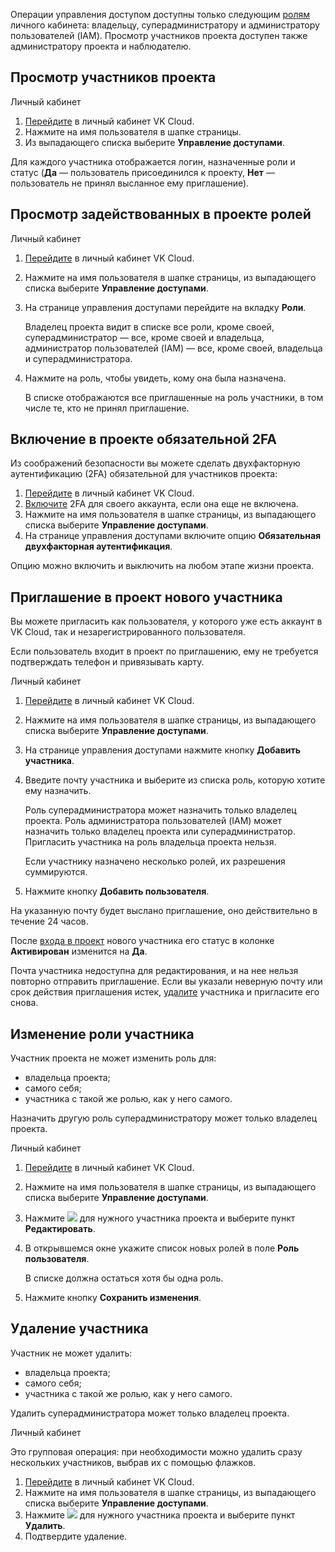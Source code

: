 Операции управления доступом доступны только следующим [ролям](../../../concepts/rolesandpermissions) личного кабинета: владельцу, суперадминистратору и администратору пользователей (IAM). Просмотр участников проекта доступен также администратору проекта и наблюдателю.

## Просмотр участников проекта

<tabs>
<tablist>
<tab>Личный кабинет</tab>
</tablist>
<tabpanel>

1. [Перейдите](https://msk.cloud.vk.com/app/) в личный кабинет VK Cloud.
1. Нажмите на имя пользователя в шапке страницы.
1. Из выпадающего списка выберите **Управление доступами**.

Для каждого участника отображается логин, назначенные роли и статус (**Да** — пользователь присоединился к проекту, **Нет** — пользователь не принял высланное ему приглашение).

</tabpanel>
</tabs>

## Просмотр задействованных в проекте ролей

<tabs>
<tablist>
<tab>Личный кабинет</tab>
</tablist>
<tabpanel>

1. [Перейдите](https://msk.cloud.vk.com/app/) в личный кабинет VK Cloud.
1. Нажмите на имя пользователя в шапке страницы, из выпадающего списка выберите **Управление доступами**.
1. На странице управления доступами перейдите на вкладку **Роли**.

    Владелец проекта видит в списке все роли, кроме своей, суперадминистратор — все, кроме своей и владельца, администратор пользователей (IAM) — все, кроме своей, владельца и суперадминистратора.

1. Нажмите на роль, чтобы увидеть, кому она была назначена.

    В списке отображаются все приглашенные на роль участники, в том числе те, кто не принял приглашение.

</tabpanel>
</tabs>

## Включение в проекте обязательной 2FA

Из соображений безопасности вы можете сделать двухфакторную аутентификацию (2FA) обязательной для участников проекта:

1. [Перейдите](https://msk.cloud.vk.com/app/) в личный кабинет VK Cloud.
1. [Включите](/ru/tools-for-using-services/vk-cloud-account/instructions/account-manage/manage-2fa) 2FA для своего аккаунта, если она еще не включена.
1. Нажмите на имя пользователя в шапке страницы, из выпадающего списка выберите **Управление доступами**.
1. На странице управления доступами включите опцию **Обязательная двухфакторная аутентификация**.

Опцию можно включить и выключить на любом этапе жизни проекта.

## Приглашение в проект нового участника

Вы можете пригласить как пользователя, у которого уже есть аккаунт в VK Cloud, так и незарегистрированного пользователя.

Если пользователь входит в проект по приглашению, ему не требуется подтверждать телефон и привязывать карту.

<tabs>
<tablist>
<tab>Личный кабинет</tab>
</tablist>
<tabpanel>

1. [Перейдите](https://msk.cloud.vk.com/app/) в личный кабинет VK Cloud.
1. Нажмите на имя пользователя в шапке страницы, из выпадающего списка выберите **Управление доступами**.
1. На странице управления доступами нажмите кнопку **Добавить участника**.
1. Введите почту участника и выберите из списка роль, которую хотите ему назначить.

    Роль суперадминистратора может назначить только владелец проекта. Роль администратора пользователей (IAM) может назначить только владелец проекта или суперадминистратор. Пригласить участника на роль владельца проекта нельзя.

    Если участнику назначено несколько ролей, их разрешения суммируются.

1. Нажмите кнопку **Добавить пользователя**.

</tabpanel>
</tabs>

На указанную почту будет выслано приглашение, оно действительно в течение 24 часов.

После [входа в проект](../../project-invitation) нового участника его статус в колонке **Активирован** изменится на **Да**.

<info>

Почта участника недоступна для редактирования, и на нее нельзя повторно отправить приглашение. Если вы указали неверную почту или срок действия приглашения истек, [удалите](#udalenie_uchastnika) участника и пригласите его снова.

</info>

## Изменение роли участника

Участник проекта не может изменить роль для:

- владельца проекта;
- самого себя;
- участника с такой же ролью, как у него самого.

Назначить другую роль суперадминистратору может только владелец проекта.

<tabs>
<tablist>
<tab>Личный кабинет</tab>
</tablist>
<tabpanel>

1. [Перейдите](https://msk.cloud.vk.com/app/) в личный кабинет VK Cloud.
1. Нажмите на имя пользователя в шапке страницы, из выпадающего списка выберите **Управление доступами**.
1. Нажмите ![ ](/ru/assets/more-icon.svg "inline") для нужного участника проекта и выберите пункт **Редактировать**.
1. В открывшемся окне укажите список новых ролей в поле **Роль пользователя**.

    В списке должна остаться хотя бы одна роль.

1. Нажмите кнопку **Сохранить изменения**.

</tabpanel>
</tabs>

## Удаление участника

Участник не может удалить:

- владельца проекта;
- самого себя;
- участника с такой же ролью, как у него самого.

Удалить суперадминистратора может только владелец проекта.

<tabs>
<tablist>
<tab>Личный кабинет</tab>
</tablist>
<tabpanel>

Это групповая операция: при необходимости можно удалить сразу нескольких участников, выбрав их с помощью флажков.

1. [Перейдите](https://msk.cloud.vk.com/app/) в личный кабинет VK Cloud.
1. Нажмите на имя пользователя в шапке страницы, из выпадающего списка выберите **Управление доступами**.
1. Нажмите ![ ](/ru/assets/more-icon.svg "inline") для нужного участника проекта и выберите пункт **Удалить**.
1. Подтвердите удаление.

</tabpanel>
</tabs>
